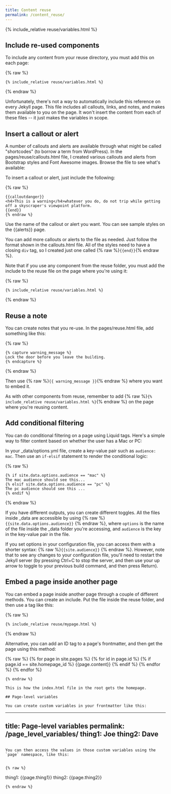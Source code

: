 ```yaml
---
title: Content reuse
permalink: /content_reuse/
---
```

{% include_relative reuse/variables.html %}

## Include re-used components

To include any content from your reuse directory, you must add this on each page:

{% raw %}
```
{% include_relative reuse/variables.html %}
```
{% endraw %}

Unfortunately, there's not a way to automatically include this reference on every Jekyll page. This file includes all callouts, links, and notes, and makes them available to you on the page. It won't insert the content from each of these files -- it just makes the variables in scope.

## Insert a callout or alert

A number of callouts and alerts are available through what might be called "shortcodes" (to borrow a term from WordPress). In the pages/reuse/callouts.html file, I created various callouts and alerts from Bootstrap styles and Font Awesome images. Browse the file to see what's available:

To insert a callout or alert, just include the following:

{% raw %}
```
{{calloutdanger}}
<h4>This is a warning</h4>whatever you do, do not trip while getting off a skyscraper's viewpoint platform.
{{end}}
{% endraw %}
```

Use the name of the callout or alert you want. You can see sample styles on the {{alerts}} page.

You can add more callouts or alerts to the file as needed. Just follow the format shown in the callouts.html file. All of the styles need to have a closing `div` tag, so I created just one called {% raw %}`{{end}}`{% endraw %}.

Note that if you use any component from the reuse folder, you must add the include to the reuse file on the page where you're using it:

{% raw %}
```
{% include_relative reuse/variables.html %}
```
{% endraw %}


## Reuse a note

You can create notes that you re-use. In the pages/reuse.html file, add something like this:

{% raw %}
```
{% capture warning_message %}
Lock the door before you leave the building.
{% endcapture %}
```
{% endraw %}

Then use {% raw %}```{{ warning_message }}```{% endraw %} where you want to embed it.

As with other components from reuse, remember to add {% raw %}`{% include_relative reuse/variables.html %}`{% endraw %} on the page where you're reusing content.

## Add conditional filtering

You can do conditional filtering on a page using Liquid tags. Here's a simple way to filter content based on whether the user has a Mac or PC:

In your _data/options.yml file, create a key-value pair such as `audience: mac`. Then use an `if-elsif` statement to render the conditional logic:

{% raw %}
```
{% if site.data.options.audience == "mac" %}
The mac audience should see this...
{% elsif site.data.options.audience == "pc" %}
The pc audience should see this ...
{% endif %}
```
 {% endraw %}

If you have different outputs, you can create different toggles. All the files inside _data are accessible by using {% raw %}`{{site.data.options.audience}}` {% endraw %}, where `options` is the name of the file inside the _data folder you're accessing, and `audience` is the key in the key-value pair in the file.

If you set options in your configuration file, you can access them with a shorter syntax: {% raw %}`{{site.audience}}` {% endraw %}. However, note that to see any changes to your configuration file, you'll need to restart the Jekyll server (by pressing Ctrl+C to stop the server, and then use your up arrow to toggle to your previous build command, and then press Return).

## Embed a page inside another page

You can embed a page inside another page through a couple of different methods. You can create an include. Put the file inside the reuse folder, and then use a tag like this:

{% raw %}
```
{% include_relative reuse/mypage.html %}
```
{% endraw %}

Alternative, you can add an ID tag to a page's frontmatter, and then get the page using this method:

{% raw %}
{% for page in site.pages %}
{% for id in page.id %}
{% if page.id == site.homepage_id %}
{{page.content}}
{% endif %}
{% endfor %}
{% endfor %}
``` 
{% endraw %}

This is how the index.html file in the root gets the homepage. 

## Page-level variables

You can create custom variables in your frontmatter like this: 

```
---
title: Page-level variables
permalink: /page_level_variables/
thing1: Joe
thing2: Dave
---
```

You can then access the values in those custom variables using the `page` namespace, like this:


{% raw %}
```
thing1: {{page.thing1}}
thing2: {{page.thing2}}
```
{% endraw %}


